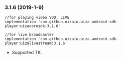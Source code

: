 ### 3.1.6 (2019-1-9)

    //for playing video VOD, LIVE  
    implementation 'com.github.uizaio.uiza-android-sdk-player:uizacoresdk:3.1.6'
         
    //for live broadcaster  
    implementation 'com.github.uizaio.uiza-android-sdk-player:uizalivestream:3.1.6'

- Supported TK.